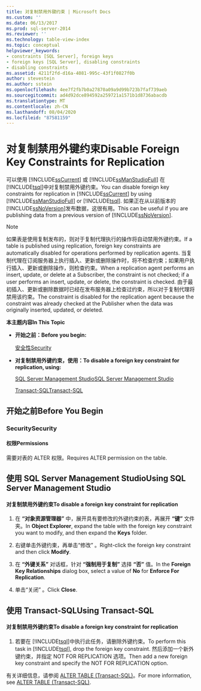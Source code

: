 ```yaml
---
title: 对复制禁用外键约束 | Microsoft Docs
ms.custom: ''
ms.date: 06/13/2017
ms.prod: sql-server-2014
ms.reviewer: ''
ms.technology: table-view-index
ms.topic: conceptual
helpviewer_keywords:
- constraints [SQL Server], foreign keys
- foreign keys [SQL Server], disabling constraints
- disabling constraints
ms.assetid: 4211f2fd-d16a-4081-995c-43f1f0827f0b
author: stevestein
ms.author: sstein
ms.openlocfilehash: 4ee7f2fb7b0a27870a09a9d99b723b7faf739aeb
ms.sourcegitcommit: ad4d92dce894592a259721a1571b1d8736abacdb
ms.translationtype: MT
ms.contentlocale: zh-CN
ms.lasthandoff: 08/04/2020
ms.locfileid: "87581159"
---
```

# <a name="disable-foreign-key-constraints-for-replication"></a><span data-ttu-id="3e587-102">对复制禁用外键约束</span><span class="sxs-lookup"><span data-stu-id="3e587-102">Disable Foreign Key Constraints for Replication</span></span>
  <span data-ttu-id="3e587-103">可以使用 [!INCLUDE[ssCurrent](../../includes/sscurrent-md.md)] 或 [!INCLUDE[ssManStudioFull](../../includes/ssmanstudiofull-md.md)] 在 [!INCLUDE[tsql](../../includes/tsql-md.md)]中对复制禁用外键约束。</span><span class="sxs-lookup"><span data-stu-id="3e587-103">You can disable foreign key constraints for replication in [!INCLUDE[ssCurrent](../../includes/sscurrent-md.md)] by using [!INCLUDE[ssManStudioFull](../../includes/ssmanstudiofull-md.md)] or [!INCLUDE[tsql](../../includes/tsql-md.md)].</span></span> <span data-ttu-id="3e587-104">如果正在从以前版本的 [!INCLUDE[ssNoVersion](../../includes/ssnoversion-md.md)]发布数据，这很有用。</span><span class="sxs-lookup"><span data-stu-id="3e587-104">This can be useful if you are publishing data from a previous version of [!INCLUDE[ssNoVersion](../../includes/ssnoversion-md.md)].</span></span>  
  
> [!NOTE]  
>  <span data-ttu-id="3e587-105">如果表是使用复制发布的，则对于复制代理执行的操作将自动禁用外键约束。</span><span class="sxs-lookup"><span data-stu-id="3e587-105">If a table is published using replication, foreign key constraints are automatically disabled for operations performed by replication agents.</span></span> <span data-ttu-id="3e587-106">当复制代理在订阅服务器上执行插入、更新或删除操作时，将不检查约束；如果用户执行插入、更新或删除操作，则检查约束。</span><span class="sxs-lookup"><span data-stu-id="3e587-106">When a replication agent performs an insert, update, or delete at a Subscriber, the constraint is not checked; if a user performs an insert, update, or delete, the constraint is checked.</span></span> <span data-ttu-id="3e587-107">由于最初插入、更新或删除数据时已经在发布服务器上检查过约束，所以对于复制代理将禁用该约束。</span><span class="sxs-lookup"><span data-stu-id="3e587-107">The constraint is disabled for the replication agent because the constraint was already checked at the Publisher when the data was originally inserted, updated, or deleted.</span></span>  
  
 <span data-ttu-id="3e587-108">**本主题内容**</span><span class="sxs-lookup"><span data-stu-id="3e587-108">**In This Topic**</span></span>  
  
-   <span data-ttu-id="3e587-109">**开始之前：**</span><span class="sxs-lookup"><span data-stu-id="3e587-109">**Before you begin:**</span></span>  
  
     [<span data-ttu-id="3e587-110">安全性</span><span class="sxs-lookup"><span data-stu-id="3e587-110">Security</span></span>](#Security)  
  
-   <span data-ttu-id="3e587-111">**对复制禁用外键约束，使用：**</span><span class="sxs-lookup"><span data-stu-id="3e587-111">**To disable a foreign key constraint for replication, using:**</span></span>  
  
     [<span data-ttu-id="3e587-112">SQL Server Management Studio</span><span class="sxs-lookup"><span data-stu-id="3e587-112">SQL Server Management Studio</span></span>](#SSMSProcedure)  
  
     [<span data-ttu-id="3e587-113">Transact-SQL</span><span class="sxs-lookup"><span data-stu-id="3e587-113">Transact-SQL</span></span>](#TsqlProcedure)  
  
##  <a name="before-you-begin"></a><a name="BeforeYouBegin"></a> <span data-ttu-id="3e587-114">开始之前</span><span class="sxs-lookup"><span data-stu-id="3e587-114">Before You Begin</span></span>  
  
###  <a name="security"></a><a name="Security"></a> <span data-ttu-id="3e587-115">Security</span><span class="sxs-lookup"><span data-stu-id="3e587-115">Security</span></span>  
  
####  <a name="permissions"></a><a name="Permissions"></a> <span data-ttu-id="3e587-116">权限</span><span class="sxs-lookup"><span data-stu-id="3e587-116">Permissions</span></span>  
 <span data-ttu-id="3e587-117">需要对表的 ALTER 权限。</span><span class="sxs-lookup"><span data-stu-id="3e587-117">Requires ALTER permission on the table.</span></span>  
  
##  <a name="using-sql-server-management-studio"></a><a name="SSMSProcedure"></a> <span data-ttu-id="3e587-118">使用 SQL Server Management Studio</span><span class="sxs-lookup"><span data-stu-id="3e587-118">Using SQL Server Management Studio</span></span>  
  
#### <a name="to-disable-a-foreign-key-constraint-for-replication"></a><span data-ttu-id="3e587-119">对复制禁用外键约束</span><span class="sxs-lookup"><span data-stu-id="3e587-119">To disable a foreign key constraint for replication</span></span>  
  
1.  <span data-ttu-id="3e587-120">在 **“对象资源管理器”** 中，展开具有要修改的外键约束的表，再展开 **“键”** 文件夹。</span><span class="sxs-lookup"><span data-stu-id="3e587-120">In **Object Explorer**, expand the table with the foreign key constraint you want to modify, and then expand the **Keys** folder.</span></span>  
  
2.  <span data-ttu-id="3e587-121">右键单击外键约束，再单击“修改”  。</span><span class="sxs-lookup"><span data-stu-id="3e587-121">Right-click the foreign key constraint and then click **Modify**.</span></span>  
  
3.  <span data-ttu-id="3e587-122">在 **“外键关系”** 对话框，针对 **“强制用于复制”** 选择 **“否”** 值。</span><span class="sxs-lookup"><span data-stu-id="3e587-122">In the **Foreign Key Relationships** dialog box, select a value of **No** for **Enforce For Replication**.</span></span>  
  
4.  <span data-ttu-id="3e587-123">单击“关闭”  。</span><span class="sxs-lookup"><span data-stu-id="3e587-123">Click **Close**.</span></span>  
  
##  <a name="using-transact-sql"></a><a name="TsqlProcedure"></a> <span data-ttu-id="3e587-124">使用 Transact-SQL</span><span class="sxs-lookup"><span data-stu-id="3e587-124">Using Transact-SQL</span></span>  
  
#### <a name="to-disable-a-foreign-key-constraint-for-replication"></a><span data-ttu-id="3e587-125">对复制禁用外键约束</span><span class="sxs-lookup"><span data-stu-id="3e587-125">To disable a foreign key constraint for replication</span></span>  
  
1.  <span data-ttu-id="3e587-126">若要在 [!INCLUDE[tsql](../../includes/tsql-md.md)]中执行此任务，请删除外键约束。</span><span class="sxs-lookup"><span data-stu-id="3e587-126">To perform this task in [!INCLUDE[tsql](../../includes/tsql-md.md)], drop the foreign key constraint.</span></span> <span data-ttu-id="3e587-127">然后添加一个新外键约束，并指定 NOT FOR REPLICATION 选项。</span><span class="sxs-lookup"><span data-stu-id="3e587-127">Then add a new foreign key constraint and specify the NOT FOR REPLICATION option.</span></span>  
  
 <span data-ttu-id="3e587-128">有关详细信息，请参阅 [ALTER TABLE (Transact-SQL)](/sql/t-sql/statements/alter-table-transact-sql)。</span><span class="sxs-lookup"><span data-stu-id="3e587-128">For more information, see [ALTER TABLE &#40;Transact-SQL&#41;](/sql/t-sql/statements/alter-table-transact-sql).</span></span>  
  
###  <a name="TsqlExample"></a>  
